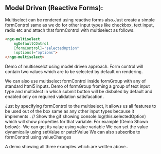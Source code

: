## Model Driven (Reactive Forms):

Multiselect can be rendered using reactive forms also.Just create a simple formControl same as we do for other input types like checkbox, text input, radio etc and attach that formControl with multiselect as follows.

```html
<ngx-multiselect 
  	ngDefaultCOntrol 
	[formControl]="selectedOption" 
	[options]="options">
</ngx-multiselect>
```

Demo of multiseselct using model driven approach.
	Form control will contain two values which are to be selected by default on rendering.

We can also use multiselect formControl inside formGroup with any of standard html5 inputs.
Demo of formGroup froming a group of text input type and multislect in which submit button will be disbaled by default and enabled only on required validation satisfacation.

Just by specifying formControl to the multiselect, it allows us all features to be used out of the box same as any other input types because it implements .
// Show the gif showing console.log(this.selectedOption) which will show properties for that variable.
For example (Demo Shown below):- 
We can get its value using value variable
We can set the value dynamically using setValue or patchValue
We can also subscribe to formControl using valueChanges

A demo showing all three examples which are written above..
